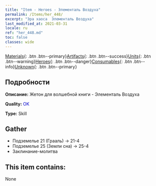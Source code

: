 ```yaml
---
title: "Item - Heroes - Элементаль Воздуха"
permalink: /Items/her_448/
excerpt: "Эра хаоса  Элементаль Воздуха"
last_modified_at: 2021-03-31
locale: ru
ref: "her_448.md"
toc: false
classes: wide
---
```

 [Materials](/ru/Items/){: .btn .btn--primary}[Artifacts](/ru/Items/Artifacts/){: .btn .btn--success}[Units](/ru/Items/Units/){: .btn .btn--warning}[Heroes](/ru/Items/Heroes/){: .btn .btn--danger}[Consumables](/ru/Items/Consumables/){: .btn .btn--info}[Unknown](/ru/Items/Unknown/){: .btn .btn--primary}

## Подробности
 **Описание:** Жетон для волшебной книги - Элементаль Воздуха

 **Quality:** <span style="color: #0000CD">OK</span>

 **Type:** Skill

## Gather

*    Подземелье 21 (Грааль) -> 21-4 
*    Подземелье 25 (Земли сна) -> 25-4 
*    Заклинание-молитва 

## This item contains:

  None

